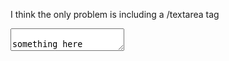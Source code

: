 I think the only problem is including a /textarea tag

<textarea>

something here

```
code block
a b c
```
